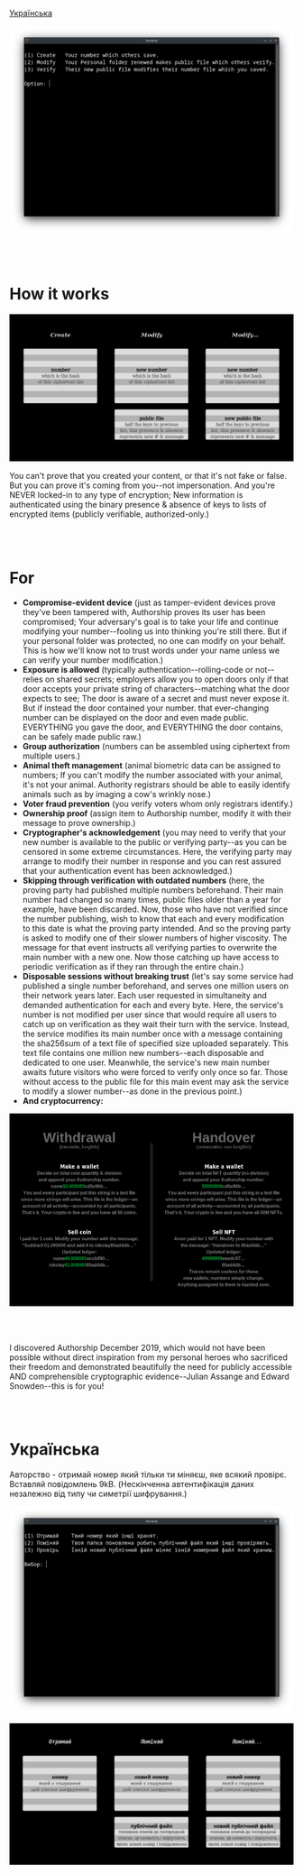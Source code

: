 [Українська](https://github.com/compromise-evident/Authorship?tab=readme-ov-file#%D1%83%D0%BA%D1%80%D0%B0%D1%97%D0%BD%D1%81%D1%8C%D0%BA%D0%B0)

<p align="center">
  <img src="https://raw.githubusercontent.com/compromise-evident/Authorship/main/Other/Terminal_b6e7d0b94e8652503f1473d66d8d3e5c.png">
</p>

<br>
<br>

# How it works

<p align="center">
  <img src="https://raw.githubusercontent.com/compromise-evident/Authorship/main/Other/Main_documentation_0a878afe498b75626e44128422076c2c.png">
</p>

You can't prove that you created your content, or that
it's not fake or false. But you can prove it's coming
from you--not impersonation. And you're NEVER locked-in
to any type of encryption;
New information is authenticated using the binary
presence & absence of keys to lists of encrypted
items (publicly verifiable, authorized-only.)

<br>
<br>

# For

*   **Compromise-evident device**
    (just as tamper-evident devices prove they've
    been tampered with, Authorship proves its user
    has been compromised; Your adversary's goal is
    to take your life and continue modifying
    your number--fooling us into thinking you're
    still there. But if your personal folder
    was protected, no one can modify on your behalf.
    This is how we'll know not to
    trust words under your name
    unless we can verify your
    number modification.)
*   **Exposure is allowed**
    (typically authentication--rolling-code or not--relies
    on shared secrets; employers allow you to
    open doors only if that door accepts your
    private string of characters--matching what the
    door expects to see; The door is aware of a secret
    and must never expose it. But if instead the door
    contained your number. that ever-changing number
    can be displayed on the door and even made public.
    EVERYTHING you gave the door, and EVERYTHING the
    door contains, can be safely made public raw.)
*   **Group authorization**
    (numbers can be assembled using ciphertext from multiple users.)
*   **Animal theft management**
    (animal biometric data can be assigned to numbers; If you can't modify the
    number associated with your animal, it's not your animal. Authority registrars should be able to
    easily identify animals such as by imaging a cow's wrinkly nose.)
*   **Voter fraud prevention**
    (you verify voters whom only registrars identify.)
*   **Ownership proof**
    (assign item to Authorship number, modify it with their message to prove ownership.)
*   **Cryptographer's acknowledgement**
    (you may need to verify that your new number
    is available to the public or verifying party--as you can be censored in some
    extreme circumstances. Here, the verifying party may arrange to modify their
    number in response and you can rest assured that your authentication
    event has been acknowledged.)
*   **Skipping through verification with outdated numbers**
    (here, the proving
    party had published multiple numbers beforehand. Their main number had changed
    so many times, public files older than a year for example, have been discarded.
    Now, those who have not verified since the number publishing, wish to know that
    each and every modification to this date is what the proving party intended.
    And so the proving party is asked to modify one of their slower numbers of
    higher viscosity. The message for that event instructs all verifying parties
    to overwrite the main number with a new one. Now those catching up have access
    to periodic verification as if they ran through the entire chain.)
*   **Disposable sessions without breaking trust**
    (let's say some service had
    published a single number beforehand, and serves one million users on their
    network years later. Each user requested in simultaneity and demanded
    authentication for each and every byte. Here, the service's number is not
    modified per user since that would require all users to catch up on verification
    as they wait their turn with the service. Instead, the service modifies its main
    number once with a message containing the sha256sum of a text file of specified
    size uploaded separately. This text file contains one million new
    numbers--each disposable and dedicated to one user. Meanwhile, the service's
    new main number awaits future visitors who were forced to verify only once so far.
    Those without access to the public file for this main event may ask the service
    to modify a slower number--as done in the previous point.)
*   **And cryptocurrency:**

<p align="center">
  <img src="https://raw.githubusercontent.com/compromise-evident/Authorship/main/Other/Cryptocurrency_81045ad8faed316fba71a14666de0565.png">
</p>

<br>
<br>

I discovered Authorship December 2019, which would not have been possible without
direct inspiration from my personal heroes who sacrificed their freedom and
demonstrated beautifully the need for publicly accessible AND comprehensible cryptographic
evidence--Julian Assange and Edward Snowden--this is for you!

<br>
<br>

# Українська

Авторство - отримай номер який тільки ти міняєш, яке всякий провірє.
Вставляй повідомлень 9kB.
(Нескінченна автентифікація даних незалежно від типу чи симетрії шифрування.)

<p align="center">
  <img src="https://raw.githubusercontent.com/compromise-evident/Authorship/main/Other/Terminal_Ukrainian_254f5a6cb571c2d5f9bf88807b82c96e.png">
</p>

<p align="center">
  <img src="https://raw.githubusercontent.com/compromise-evident/Authorship/main/Other/Main_Ukrainian_b89cb562bcf89abc742ccc0ef8f0ccda.png">
</p>

